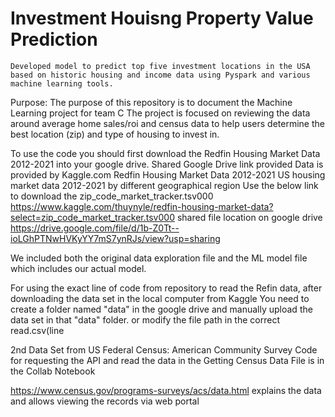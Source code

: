 # Investment Houisng Property Value Prediction
	Developed model to predict top five investment locations in the USA based on historic housing and income data using Pyspark and various machine learning tools.

Purpose:
  The purpose of this repository is to document the Machine Learning project for team C
  The project is focused on reviewing the data around average home sales/roi and census data to help users determine the best location (zip) and type of housing to         invest in.
  
To use the code you should first download the Redfin Housing Market Data 2012-2021 into your google drive. Shared Google Drive link provided 
Data is provided by  Kaggle.com
  Redfin Housing Market Data 2012-2021
  US housing market data 2012-2021 by different geographical region
  Use the below link to download the zip_code_market_tracker.tsv000
  https://www.kaggle.com/thuynyle/redfin-housing-market-data?select=zip_code_market_tracker.tsv000
  shared file location on google drive https://drive.google.com/file/d/1b-Z0Tt--ioLGhPTNwHVKyYY7mS7ynRJs/view?usp=sharing

We included both the original data exploration file and the ML model file which includes our actual model.

  For using the exact line of code from repository to read the Refin data, after downloading the data set in the local computer from Kaggle
  You need to create a folder named "data" in the google drive and manually upload the data set in that "data" folder. or modify the file path in the correct read.csv(line

2nd Data Set from US Federal Census: American Community Survey
Code for requesting the API and read the data in the Getting Census Data File is in the Collab Notebook


https://www.census.gov/programs-surveys/acs/data.html explains the data and allows viewing the records via web portal


